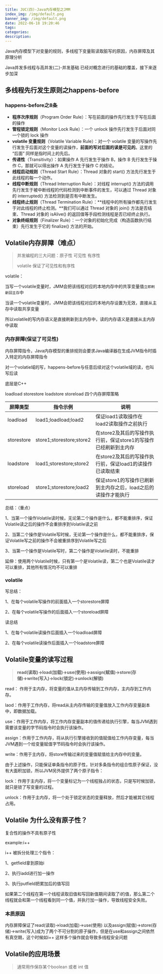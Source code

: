 ```yaml
---
title: JUC(四)-Java内存模型之JMM
index_img: /img/default.png
banner_img: /img/default.png
date: 2022-06-18 19:20:46
tags:
categories:
description:
---
```


Java内存模型下对变量的规则，多线程下变量赃读取脏写的原因，内存屏障及其原理分析

<!-- more -->

Java并发多线程与高并发(二)-并发基础 已经对概念进行的基础的覆盖，接下来逐步加深

## 多线程先行发生原则之happens-before

### happens-before之8条

- **程序次序规则**（Program Order Rule）：写在前面的操作先行发生于写在后面的操作
- **管程锁定规则**（Monitor Lock Rule）：一个 unlock 操作先行发生于后面对同一个锁的 lock 操作
- **volatile 变量规则**（Volatile Variable Rule）：对一个 volatile 变量的写操作先行发生于后面对这个变量的读操作，**前面的写对后面的读是可见的**。这里的 “后面” 同样是指时间上的先后。
- **传递性**（Transitivity）：如果操作 A 先行发生于操作 B，操作 B 先行发生于操作 C，那就可以得出操作 A 先行发生于操作 C 的结论。
- **线程启动规则**（Thread Start Rule）：Thread 对象的 start() 方法先行发生于此线程的每一个动作。
- **线程中断规则**（Thread Interruption Rule）：对线程 interrupt() 方法的调用先行发生于被中断线程的代码检测到中断事件的发生，可以通过 Thread 对象的 interrupted() 方法检测到是否有中断发生。
- **线程终止规则**（Thread Termination Rule）：**线程中的所有操作都先行发生于对此线程的终止检测。**我们可以通过 Thread 对象的 join() 方法是否结束、Thread 对象的 isAlive() 的返回值等手段检测线程是否已经终止执行。
- **对象终结规则**（Finalizer Rule）：一个对象的初始化完成（构造函数执行结束）先行发生于它的 finalize() 方法的开始。

## Volatile内存屏障（难点）

> 并发编程的三大问题：原子性 可见性  有序性
>
> volatile 保证了可见性和有序性

volatile：

当写一个volatile变量时，JMM会把该线程对应的本地内存中的共享变量值`立即刷新回主存`中

当读一个volatile变量时，JMM会把该线程对应的本地内存设置为无效，直接从主存中读取共享变量 

所以volatile的写内存语义是直接刷新到主内存中，读的内存语义是直接从主内存中读取

### 内存屏障(保证了可见性)

内存屏障指令，Java内存模型的重排规则会要求Java编译器在生成JVM指令时插入特定的内存屏障指令

对一个volatie域的写，happens-before与任意后续对这个volatile域的读，也叫写后读

 底层是C++

loadload  storestore  loadstore  storeload 四个内存屏障策略

| 屏障类型   | 指令示例                 | 说明                                                         |
| ---------- | ------------------------ | ------------------------------------------------------------ |
| loadload   | load1;loadload;load2     | 保证load1读取操作在load2读取操作之前执行                     |
| storestore | store1;storestore;store2 | 在store2及其后的写操作执行前，保证store1的写操作已经刷新到主内存 |
| loadstore  | load1;storestore;store2  | 在store2及其后的写操作执行前，保证load1的读操作已读取结束    |
| storeload  | store1;storestore;load2  | 保证store1的写操作已刷新到主内存之后，load之后的读操作才能执行 |

总结：（重点）

1、当第一个操作Volatile读时候，无论第二个操作是什么，都不能重排序，保证Volatile读之后的操作不会重排序到Volatile读之前

2、当第二个操作是Volatile写时候，无论第一个操作是什么，都不能重排序，保证Volatile写之前的操作不会被重排序到Volatile写之后

3、当第一个操作是Volatile写时，第二个操作是Volatile读时，不能重排



延伸：使用两个Volatile时候，只有第一个是Volatile读，第二个也是Volatile读才可以重排，其他所有情况均不可以重排

### volatile

写总结：

1、在每个volatile写操作的前面插入一个storestore屏障

2、在每个volatile写操作的后面插入一个storeload屏障

读总结

1、在每个volatile读操作后面插入一个loadload屏障

2、在每个volatile读操作后面插入一个loadstore屏障

## Volatile变量的读写过程

> **read(读取)→load(加载)→use(使用)→assign(赋值)→store(存储)→write(写入)→lock(锁定)→unlock(解锁)**

read： 作用于主内存，将变量的值从主内存传输到工作内存，主内存到工作内存。

laod：作用于工作内存，将read从主内存传输的变量值放入工作内存变量副本中，即数据加载。

use：作用于工作内存，将工作内存变量副本的值传递给执行引擎，每当JVM遇到需要该变量的字节码指令时会执行该操作。

assign：作用于工作内存，将从执行引擎接收到的值赋值给工作内存变量，每当JVM遇到一个给变量赋值字节码指令时会执行该操作。

write：作用于主内存，将store传输过来的变量值赋值给主内存中的变量。

由于上述操作，只能保证单条指令的原子性，针对多条指令的组合性原子保证，没有大面积加锁，所以JVM另外提供了两个原子指令：

lock：作用于主内存，将一个变量标记为一个线程独占的状态，只是写时候加锁，就只是锁了写变量的过程。

unlock：作用于主内存，将一个处于锁定状态的变量释放，然后才能被其它线程占用。

## Volatile 为什么没有原子性？

复合性的操作不具有原子性

example:i++

i++ 被拆分处理三个指令：

1、getfield拿到原始i

2、执行iadd进行加一操作

3、执行putfield把累加后的值写回

如果第二个线程在第一个线程读取旧值和写回新值期间读取了i的值，那么第二个线程就会和第一个线程看到同一个值，并执行加一操作，导致线程安全失败。

### 本质原因

内存屏障保证了read(读取)→load(加载)→use(使用)  以及assign(赋值)→store(存储)→write(写入)成为了两个不可分割的原子操作，但是在use和assign之间依然有真空期，这个时候如i++ 这样多个操作就会导致多线程安全问题

## Volatile的应用场景

> 通常用作保存某个boolean 或者 int 值

 






